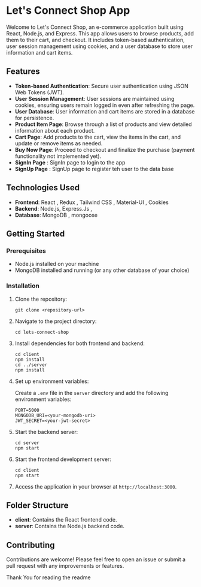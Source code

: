 # Let's Connect Shop App

Welcome to Let's Connect Shop, an e-commerce application built using React, Node.js, and Express. This app allows users to browse products, add them to their cart, and checkout. It includes token-based authentication, user session management using cookies, and a user database to store user information and cart items.

## Features

- **Token-based Authentication**: Secure user authentication using JSON Web Tokens (JWT).
- **User Session Management**: User sessions are maintained using cookies, ensuring users remain logged in even after refreshing the page.
- **User Database**: User information and cart items are stored in a database for persistence.
- **Product Item Page**: Browse through a list of products and view detailed information about each product.
- **Cart Page**: Add products to the cart, view the items in the cart, and update or remove items as needed.
- **Buy Now Page**: Proceed to checkout and finalize the purchase (payment functionality not implemented yet).
- **SignIn Page** :  SignIn page to login to the app
- **SignUp Page** : SignUp page to register teh user to the data base 

## Technologies Used

- **Frontend**: React , Redux , Tailwind CSS , Material-UI , Cookies
- **Backend**: Node.js, Express.Js , 
- **Database**: MongoDB , mongoose

## Getting Started

### Prerequisites

- Node.js installed on your machine
- MongoDB installed and running (or any other database of your choice)

### Installation

1. Clone the repository:

   ```
   git clone <repository-url>
   ```

2. Navigate to the project directory:

   ```
   cd lets-connect-shop
   ```

3. Install dependencies for both frontend and backend:

   ```
   cd client
   npm install
   cd ../server
   npm install
   ```

4. Set up environment variables:
   
   Create a `.env` file in the `server` directory and add the following environment variables:
   ```
   PORT=5000
   MONGODB_URI=<your-mongodb-uri>
   JWT_SECRET=<your-jwt-secret>
   ```

5. Start the backend server:

   ```
   cd server
   npm start
   ```

6. Start the frontend development server:

   ```
   cd client
   npm start
   ```

7. Access the application in your browser at `http://localhost:3000`.

## Folder Structure

- **client**: Contains the React frontend code.
- **server**: Contains the Node.js backend code.

## Contributing

Contributions are welcome! Please feel free to open an issue or submit a pull request with any improvements or features.

Thank You for reading the readme 
